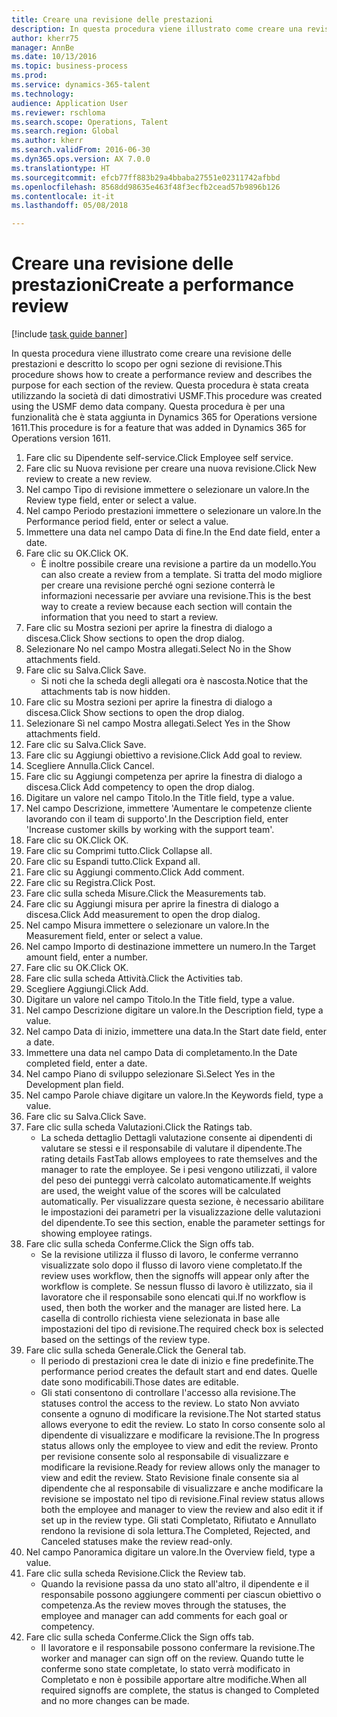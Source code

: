 ```yaml
--- 
title: Creare una revisione delle prestazioni
description: In questa procedura viene illustrato come creare una revisione delle prestazioni e descritto lo scopo per ogni sezione di revisione.
author: kherr75
manager: AnnBe
ms.date: 10/13/2016
ms.topic: business-process
ms.prod: 
ms.service: dynamics-365-talent
ms.technology: 
audience: Application User
ms.reviewer: rschloma
ms.search.scope: Operations, Talent
ms.search.region: Global
ms.author: kherr
ms.search.validFrom: 2016-06-30
ms.dyn365.ops.version: AX 7.0.0
ms.translationtype: HT
ms.sourcegitcommit: efcb77ff883b29a4bbaba27551e02311742afbbd
ms.openlocfilehash: 8568dd98635e463f48f3ecfb2cead57b9896b126
ms.contentlocale: it-it
ms.lasthandoff: 05/08/2018

---
```

# <a name="create-a-performance-review"></a><span data-ttu-id="19dd8-103">Creare una revisione delle prestazioni</span><span class="sxs-lookup"><span data-stu-id="19dd8-103">Create a performance review</span></span>

[!include [task guide banner](../../includes/task-guide-banner.md)]

<span data-ttu-id="19dd8-104">In questa procedura viene illustrato come creare una revisione delle prestazioni e descritto lo scopo per ogni sezione di revisione.</span><span class="sxs-lookup"><span data-stu-id="19dd8-104">This procedure shows how to create a performance review and describes the purpose for each section of the review.</span></span> <span data-ttu-id="19dd8-105">Questa procedura è stata creata utilizzando la società di dati dimostrativi USMF.</span><span class="sxs-lookup"><span data-stu-id="19dd8-105">This procedure was created using the USMF demo data company.</span></span> <span data-ttu-id="19dd8-106">Questa procedura è per una funzionalità che è stata aggiunta in Dynamics 365 for Operations versione 1611.</span><span class="sxs-lookup"><span data-stu-id="19dd8-106">This procedure is for a feature that was added in Dynamics 365 for Operations version 1611.</span></span>

1. <span data-ttu-id="19dd8-107">Fare clic su Dipendente self-service.</span><span class="sxs-lookup"><span data-stu-id="19dd8-107">Click Employee self service.</span></span>
2. <span data-ttu-id="19dd8-108">Fare clic su Nuova revisione per creare una nuova revisione.</span><span class="sxs-lookup"><span data-stu-id="19dd8-108">Click New review to create a new review.</span></span>
3. <span data-ttu-id="19dd8-109">Nel campo Tipo di revisione immettere o selezionare un valore.</span><span class="sxs-lookup"><span data-stu-id="19dd8-109">In the Review type field, enter or select a value.</span></span>
4. <span data-ttu-id="19dd8-110">Nel campo Periodo prestazioni immettere o selezionare un valore.</span><span class="sxs-lookup"><span data-stu-id="19dd8-110">In the Performance period field, enter or select a value.</span></span>
5. <span data-ttu-id="19dd8-111">Immettere una data nel campo Data di fine.</span><span class="sxs-lookup"><span data-stu-id="19dd8-111">In the End date field, enter a date.</span></span>
6. <span data-ttu-id="19dd8-112">Fare clic su OK.</span><span class="sxs-lookup"><span data-stu-id="19dd8-112">Click OK.</span></span>
    * <span data-ttu-id="19dd8-113">È inoltre possibile creare una revisione a partire da un modello.</span><span class="sxs-lookup"><span data-stu-id="19dd8-113">You can also create a review from a template.</span></span> <span data-ttu-id="19dd8-114">Si tratta del modo migliore per creare una revisione perché ogni sezione conterrà le informazioni necessarie per avviare una revisione.</span><span class="sxs-lookup"><span data-stu-id="19dd8-114">This is the best way to create a review because each section will contain the information that you need to start a review.</span></span>  
7. <span data-ttu-id="19dd8-115">Fare clic su Mostra sezioni per aprire la finestra di dialogo a discesa.</span><span class="sxs-lookup"><span data-stu-id="19dd8-115">Click Show sections to open the drop dialog.</span></span>
8. <span data-ttu-id="19dd8-116">Selezionare No nel campo Mostra allegati.</span><span class="sxs-lookup"><span data-stu-id="19dd8-116">Select No in the Show attachments field.</span></span>
9. <span data-ttu-id="19dd8-117">Fare clic su Salva.</span><span class="sxs-lookup"><span data-stu-id="19dd8-117">Click Save.</span></span>
    * <span data-ttu-id="19dd8-118">Si noti che la scheda degli allegati ora è nascosta.</span><span class="sxs-lookup"><span data-stu-id="19dd8-118">Notice that the attachments tab is now hidden.</span></span>  
10. <span data-ttu-id="19dd8-119">Fare clic su Mostra sezioni per aprire la finestra di dialogo a discesa.</span><span class="sxs-lookup"><span data-stu-id="19dd8-119">Click Show sections to open the drop dialog.</span></span>
11. <span data-ttu-id="19dd8-120">Selezionare Sì nel campo Mostra allegati.</span><span class="sxs-lookup"><span data-stu-id="19dd8-120">Select Yes in the Show attachments field.</span></span>
12. <span data-ttu-id="19dd8-121">Fare clic su Salva.</span><span class="sxs-lookup"><span data-stu-id="19dd8-121">Click Save.</span></span>
13. <span data-ttu-id="19dd8-122">Fare clic su Aggiungi obiettivo a revisione.</span><span class="sxs-lookup"><span data-stu-id="19dd8-122">Click Add goal to review.</span></span>
14. <span data-ttu-id="19dd8-123">Scegliere Annulla.</span><span class="sxs-lookup"><span data-stu-id="19dd8-123">Click Cancel.</span></span>
15. <span data-ttu-id="19dd8-124">Fare clic su Aggiungi competenza per aprire la finestra di dialogo a discesa.</span><span class="sxs-lookup"><span data-stu-id="19dd8-124">Click Add competency to open the drop dialog.</span></span>
16. <span data-ttu-id="19dd8-125">Digitare un valore nel campo Titolo.</span><span class="sxs-lookup"><span data-stu-id="19dd8-125">In the Title field, type a value.</span></span>
17. <span data-ttu-id="19dd8-126">Nel campo Descrizione, immettere 'Aumentare le competenze cliente lavorando con il team di supporto'.</span><span class="sxs-lookup"><span data-stu-id="19dd8-126">In the Description field, enter 'Increase customer skills by working with the support team'.</span></span>
18. <span data-ttu-id="19dd8-127">Fare clic su OK.</span><span class="sxs-lookup"><span data-stu-id="19dd8-127">Click OK.</span></span>
19. <span data-ttu-id="19dd8-128">Fare clic su Comprimi tutto.</span><span class="sxs-lookup"><span data-stu-id="19dd8-128">Click Collapse all.</span></span>
20. <span data-ttu-id="19dd8-129">Fare clic su Espandi tutto.</span><span class="sxs-lookup"><span data-stu-id="19dd8-129">Click Expand all.</span></span>
21. <span data-ttu-id="19dd8-130">Fare clic su Aggiungi commento.</span><span class="sxs-lookup"><span data-stu-id="19dd8-130">Click Add comment.</span></span>
22. <span data-ttu-id="19dd8-131">Fare clic su Registra.</span><span class="sxs-lookup"><span data-stu-id="19dd8-131">Click Post.</span></span>
23. <span data-ttu-id="19dd8-132">Fare clic sulla scheda Misure.</span><span class="sxs-lookup"><span data-stu-id="19dd8-132">Click the Measurements tab.</span></span>
24. <span data-ttu-id="19dd8-133">Fare clic su Aggiungi misura per aprire la finestra di dialogo a discesa.</span><span class="sxs-lookup"><span data-stu-id="19dd8-133">Click Add measurement to open the drop dialog.</span></span>
25. <span data-ttu-id="19dd8-134">Nel campo Misura immettere o selezionare un valore.</span><span class="sxs-lookup"><span data-stu-id="19dd8-134">In the Measurement field, enter or select a value.</span></span>
26. <span data-ttu-id="19dd8-135">Nel campo Importo di destinazione immettere un numero.</span><span class="sxs-lookup"><span data-stu-id="19dd8-135">In the Target amount field, enter a number.</span></span>
27. <span data-ttu-id="19dd8-136">Fare clic su OK.</span><span class="sxs-lookup"><span data-stu-id="19dd8-136">Click OK.</span></span>
28. <span data-ttu-id="19dd8-137">Fare clic sulla scheda Attività.</span><span class="sxs-lookup"><span data-stu-id="19dd8-137">Click the Activities tab.</span></span>
29. <span data-ttu-id="19dd8-138">Scegliere Aggiungi.</span><span class="sxs-lookup"><span data-stu-id="19dd8-138">Click Add.</span></span>
30. <span data-ttu-id="19dd8-139">Digitare un valore nel campo Titolo.</span><span class="sxs-lookup"><span data-stu-id="19dd8-139">In the Title field, type a value.</span></span>
31. <span data-ttu-id="19dd8-140">Nel campo Descrizione digitare un valore.</span><span class="sxs-lookup"><span data-stu-id="19dd8-140">In the Description field, type a value.</span></span>
32. <span data-ttu-id="19dd8-141">Nel campo Data di inizio, immettere una data.</span><span class="sxs-lookup"><span data-stu-id="19dd8-141">In the Start date field, enter a date.</span></span>
33. <span data-ttu-id="19dd8-142">Immettere una data nel campo Data di completamento.</span><span class="sxs-lookup"><span data-stu-id="19dd8-142">In the Date completed field, enter a date.</span></span>
34. <span data-ttu-id="19dd8-143">Nel campo Piano di sviluppo selezionare Sì.</span><span class="sxs-lookup"><span data-stu-id="19dd8-143">Select Yes in the Development plan field.</span></span>
35. <span data-ttu-id="19dd8-144">Nel campo Parole chiave digitare un valore.</span><span class="sxs-lookup"><span data-stu-id="19dd8-144">In the Keywords field, type a value.</span></span>
36. <span data-ttu-id="19dd8-145">Fare clic su Salva.</span><span class="sxs-lookup"><span data-stu-id="19dd8-145">Click Save.</span></span>
37. <span data-ttu-id="19dd8-146">Fare clic sulla scheda Valutazioni.</span><span class="sxs-lookup"><span data-stu-id="19dd8-146">Click the Ratings tab.</span></span>
    * <span data-ttu-id="19dd8-147">La scheda dettaglio Dettagli valutazione consente ai dipendenti di valutare se stessi e il responsabile di valutare il dipendente.</span><span class="sxs-lookup"><span data-stu-id="19dd8-147">The rating details FastTab allows employees to rate themselves and the manager to rate the employee.</span></span> <span data-ttu-id="19dd8-148">Se i pesi vengono utilizzati, il valore del peso dei punteggi verrà calcolato automaticamente.</span><span class="sxs-lookup"><span data-stu-id="19dd8-148">If weights are used, the weight value of the scores will be calculated automatically.</span></span>    <span data-ttu-id="19dd8-149">Per visualizzare questa sezione, è necessario abilitare le impostazioni dei parametri per la visualizzazione delle valutazioni del dipendente.</span><span class="sxs-lookup"><span data-stu-id="19dd8-149">To see this section, enable the parameter settings for showing employee ratings.</span></span>  
38. <span data-ttu-id="19dd8-150">Fare clic sulla scheda Conferme.</span><span class="sxs-lookup"><span data-stu-id="19dd8-150">Click the Sign offs tab.</span></span>
    * <span data-ttu-id="19dd8-151">Se la revisione utilizza il flusso di lavoro, le conferme verranno visualizzate solo dopo il flusso di lavoro viene completato.</span><span class="sxs-lookup"><span data-stu-id="19dd8-151">If the review uses workflow, then the signoffs will appear only after the workflow is complete.</span></span> <span data-ttu-id="19dd8-152">Se nessun flusso di lavoro è utilizzato, sia il lavoratore che il responsabile sono elencati qui.</span><span class="sxs-lookup"><span data-stu-id="19dd8-152">If no workflow is used, then both the worker and the manager are listed here.</span></span> <span data-ttu-id="19dd8-153">La casella di controllo richiesta viene selezionata in base alle impostazioni del tipo di revisione.</span><span class="sxs-lookup"><span data-stu-id="19dd8-153">The required check box is selected based on the settings of the review type.</span></span>  
39. <span data-ttu-id="19dd8-154">Fare clic sulla scheda Generale.</span><span class="sxs-lookup"><span data-stu-id="19dd8-154">Click the General tab.</span></span>
    * <span data-ttu-id="19dd8-155">Il periodo di prestazioni crea le date di inizio e fine predefinite.</span><span class="sxs-lookup"><span data-stu-id="19dd8-155">The performance period creates the default start and end dates.</span></span> <span data-ttu-id="19dd8-156">Quelle date sono modificabili.</span><span class="sxs-lookup"><span data-stu-id="19dd8-156">Those dates are editable.</span></span>  
    * <span data-ttu-id="19dd8-157">Gli stati consentono di controllare l'accesso alla revisione.</span><span class="sxs-lookup"><span data-stu-id="19dd8-157">The statuses control the access to the review.</span></span> <span data-ttu-id="19dd8-158">Lo stato Non avviato consente a ognuno di modificare la revisione.</span><span class="sxs-lookup"><span data-stu-id="19dd8-158">The Not started status allows everyone to edit the review.</span></span> <span data-ttu-id="19dd8-159">Lo stato In corso consente solo al dipendente di visualizzare e modificare la revisione.</span><span class="sxs-lookup"><span data-stu-id="19dd8-159">The In progress status allows only the employee to view and edit the review.</span></span> <span data-ttu-id="19dd8-160">Pronto per revisione consente solo al responsabile di visualizzare e modificare la revisione.</span><span class="sxs-lookup"><span data-stu-id="19dd8-160">Ready for review allows only the manager to view and edit the review.</span></span> <span data-ttu-id="19dd8-161">Stato Revisione finale consente sia al dipendente che al responsabile di visualizzare e anche modificare la revisione se impostato nel tipo di revisione.</span><span class="sxs-lookup"><span data-stu-id="19dd8-161">Final review status allows both the employee and manager to view the review and also edit it if set up in the review type.</span></span> <span data-ttu-id="19dd8-162">Gli stati Completato, Rifiutato e Annullato rendono la revisione di sola lettura.</span><span class="sxs-lookup"><span data-stu-id="19dd8-162">The Completed, Rejected, and Canceled statuses make the review read-only.</span></span>  
40. <span data-ttu-id="19dd8-163">Nel campo Panoramica digitare un valore.</span><span class="sxs-lookup"><span data-stu-id="19dd8-163">In the Overview field, type a value.</span></span>
41. <span data-ttu-id="19dd8-164">Fare clic sulla scheda Revisione.</span><span class="sxs-lookup"><span data-stu-id="19dd8-164">Click the Review tab.</span></span>
    * <span data-ttu-id="19dd8-165">Quando la revisione passa da uno stato all'altro, il dipendente e il responsabile possono aggiungere commenti per ciascun obiettivo o competenza.</span><span class="sxs-lookup"><span data-stu-id="19dd8-165">As the review moves through the statuses, the employee and manager can add comments for each goal or competency.</span></span>  
42. <span data-ttu-id="19dd8-166">Fare clic sulla scheda Conferme.</span><span class="sxs-lookup"><span data-stu-id="19dd8-166">Click the Sign offs tab.</span></span>
    * <span data-ttu-id="19dd8-167">Il lavoratore e il responsabile possono confermare la revisione.</span><span class="sxs-lookup"><span data-stu-id="19dd8-167">The worker and manager can sign off on the review.</span></span> <span data-ttu-id="19dd8-168">Quando tutte le conferme sono state completate, lo stato verrà modificato in Completato e non è possibile apportare altre modifiche.</span><span class="sxs-lookup"><span data-stu-id="19dd8-168">When all required signoffs are complete, the status is changed to Completed and no more changes can be made.</span></span>  


